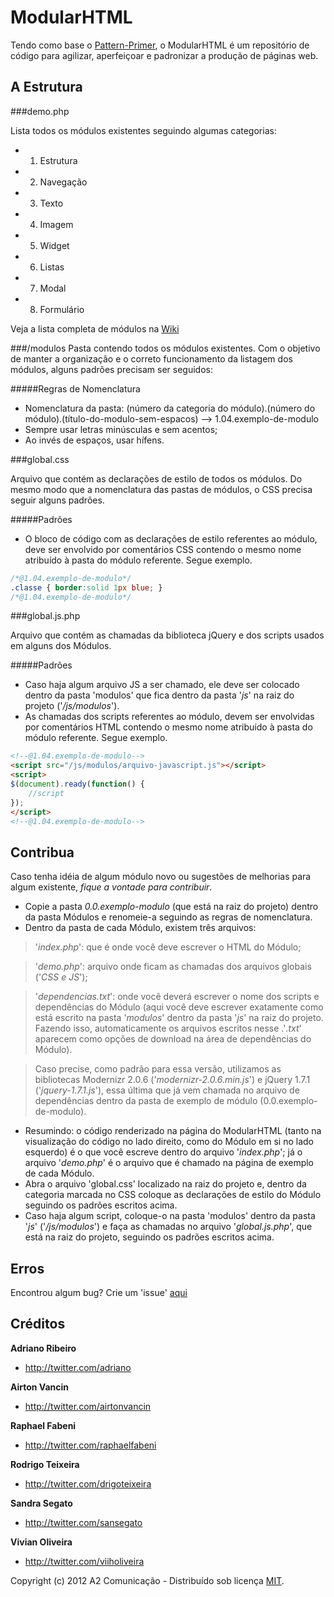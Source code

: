 ModularHTML
===========

Tendo como base o [Pattern-Primer](https://github.com/adactio/Pattern-Primer), o ModularHTML é um repositório de código para agilizar, aperfeiçoar e padronizar a produção de páginas web. 

A Estrutura
-----------

###demo.php

Lista todos os módulos existentes seguindo algumas categorias:

* 1. Estrutura
* 2. Navegação
* 3. Texto
* 4. Imagem
* 5. Widget
* 6. Listas
* 7. Modal
* 8. Formulário

Veja a lista completa de módulos na [Wiki](https://github.com/a2comunicacao/ModularHTML/wiki/Lista-de-m%C3%B3dulos)

###/modulos
Pasta contendo todos os módulos existentes. Com o objetivo de manter a organização e o correto funcionamento da listagem dos módulos, alguns padrões precisam ser seguidos:

#####Regras de Nomenclatura

* Nomenclatura da pasta: (número da categoria do módulo).(número do módulo).(título-do-modulo-sem-espacos) --> 1.04.exemplo-de-modulo
* Sempre usar letras minúsculas e sem acentos;
* Ao invés de espaços, usar hífens.


###global.css

Arquivo que contém as declarações de estilo de todos os módulos. Do mesmo modo que a nomenclatura das pastas de módulos, o CSS precisa seguir alguns padrões.

#####Padrões

* O bloco de código com as declarações de estilo referentes ao módulo, deve ser envolvido por comentários CSS contendo o mesmo nome atribuído à pasta do módulo referente. Segue exemplo.

``` css
/*@1.04.exemplo-de-modulo*/
.classe { border:solid 1px blue; }
/*@1.04.exemplo-de-modulo*/
```

###global.js.php

Arquivo que contém as chamadas da biblioteca jQuery e dos scripts usados em alguns dos Módulos.

#####Padrões

* Caso haja algum arquivo JS a ser chamado, ele deve ser colocado dentro da pasta 'modulos' que fica dentro da pasta '*js*' na raiz do projeto ('*/js/modulos*').
* As chamadas dos scripts referentes ao módulo, devem ser envolvidas por comentários HTML contendo o mesmo nome atribuído à pasta do módulo referente. Segue exemplo.

``` html
<!--@1.04.exemplo-de-modulo-->
<script src="/js/modulos/arquivo-javascript.js"></script>
<script>
$(document).ready(function() {
	//script
});
</script>
<!--@1.04.exemplo-de-modulo-->
```


Contribua
---------

Caso tenha idéia de algum módulo novo ou sugestões de melhorias para algum existente, *fique a vontade para contribuir*.

* Copie a pasta *0.0.exemplo-modulo* (que está na raiz do projeto) dentro da pasta Módulos e renomeie-a seguindo as regras de nomenclatura.
* Dentro da pasta de cada Módulo, existem três arquivos: 

>'*index.php*': que é onde você deve escrever o HTML do Módulo; 

>'*demo.php*': arquivo onde ficam as chamadas dos arquivos globais ('*CSS e JS*');

> '*dependencias.txt*': onde você deverá escrever o nome dos scripts e dependências do Módulo (aqui você deve escrever exatamente como está escrito na pasta '*modulos*' dentro da pasta '*js*' na raiz do projeto. Fazendo isso, automaticamente os arquivos escritos nesse .'*.txt*' aparecem como opções de download na área de dependências do Módulo). 

> Caso precise, como padrão para essa versão, utilizamos as bibliotecas Modernizr 2.0.6 ('*modernizr-2.0.6.min.js*') e jQuery 1.7.1 ('*jquery-1.7.1.js*'), essa última que já vem chamada no arquivo de dependências dentro da pasta de exemplo de módulo (0.0.exemplo-de-modulo).

* Resumindo: o código renderizado na página do ModularHTML (tanto na visualização do código no lado direito, como do Módulo em si no lado esquerdo) é o que você escreve dentro do arquivo '*index.php*'; já o arquivo '*demo.php*' é o arquivo que é chamado na página de exemplo de cada Módulo.
* Abra o arquivo 'global.css' localizado na raiz do projeto e, dentro da categoria marcada no CSS coloque as declarações de estilo do Módulo seguindo os padrões escritos acima.
* Caso haja algum script, coloque-o na pasta 'modulos' dentro da pasta '*js*' ('*/js/modulos*') e faça as chamadas no arquivo '*global.js.php*', que está na raiz do projeto, seguindo os padrões escritos acima.


Erros
-----
Encontrou algum bug? Crie um 'issue' [aqui](https://github.com/a2comunicacao/ModularHTML/issues)


Créditos
-------------

**Adriano Ribeiro**

+ http://twitter.com/adriano

**Airton Vancin**

+ http://twitter.com/airtonvancin

**Raphael Fabeni**

+ http://twitter.com/raphaelfabeni

**Rodrigo Teixeira**

+ http://twitter.com/drigoteixeira

**Sandra Segato**

+ http://twitter.com/sansegato

**Vivian Oliveira**

+ http://twitter.com/viiholiveira

Copyright (c) 2012 A2 Comunicação - Distribuído sob licença [MIT](http://opensource.org/licenses/mit-license.php).